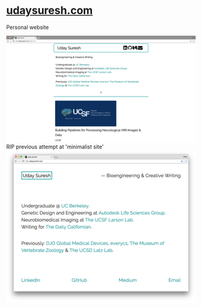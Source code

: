 # [udaysuresh.com](https://udaysuresh.github.io)
Personal website 

<img src="new_and_improved_again.png">
RIP previous attempt at 'minimalist site'
<img src="time_capsule.png">


